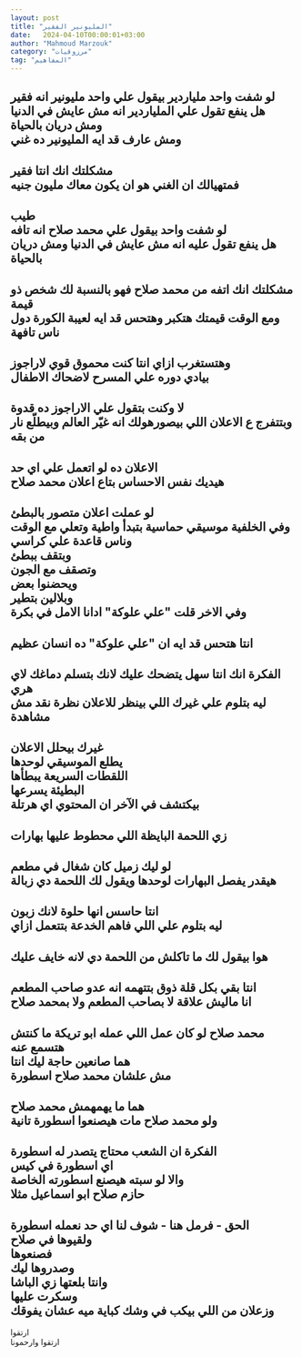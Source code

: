 ```yaml
---
layout: post
title: "المليونير الفقير"
date:   2024-04-10T00:00:01+03:00
author: "Mahmoud Marzouk"
category: "مرزوقيات"
tag: "المفاهيم"
---
```



لو شفت واحد ملياردير بيقول علي واحد مليونير انه
فقير  
هل ينفع تقول علي الملياردير انه مش عايش في
الدنيا  
ومش دريان بالحياة  
ومش عارف قد ايه المليونير ده غني  
-  
مشكلتك انك انتا فقير  
فمتهيالك ان الغني هو ان يكون معاك مليون جنيه  
-  
طيب  
لو شفت واحد بيقول علي محمد صلاح انه تافه  
هل ينفع تقول عليه انه مش عايش في الدنيا ومش دريان
بالحياة  
-  
مشكلتك انك اتفه من محمد صلاح فهو بالنسبة لك شخص ذو
قيمة  
ومع الوقت قيمتك هتكبر وهتحس قد ايه لعيبة الكورة دول ناس
تافهة  
-  
وهتستغرب ازاي انتا كنت محموق قوي لاراجوز  
بيادي دوره علي المسرح لاضحاك الاطفال  
-  
لا وكنت بتقول علي الاراجوز ده قدوة  
وبتتفرج ع الاعلان اللي بيصورهولك انه غيّر العالم وبيطلّع
نار من بقه  
-  
الاعلان ده لو اتعمل علي اي حد  
هيديك نفس الاحساس بتاع اعلان محمد صلاح  
-  
لو عملت اعلان متصور بالبطئ  
وفي الخلفية موسيقي حماسية بتبدأ واطية وتعلي مع
الوقت  
وناس قاعدة علي كراسي  
وبتقف ببطئ  
وتصقف مع الجون  
ويحضنوا بعض  
وبلالين بتطير  
وفي الاخر قلت "علي علوكة" ادانا الامل في بكرة  
-  
انتا هتحس قد ايه ان "علي علوكة" ده انسان عظيم  
-  
الفكرة انك انتا سهل يتضحك عليك لانك بتسلم دماغك لاي
هري  
ليه بتلوم علي غيرك اللي بينظر للاعلان نظرة نقد مش
مشاهدة  
-  
غيرك بيحلل الاعلان  
يطلع الموسيقي لوحدها  
اللقطات السريعة يبطأها  
البطيئة يسرعها  
بيكتشف في الآخر ان المحتوي اي هرتلة  
-  
زي اللحمة البايظة اللي محطوط عليها بهارات  
-  
لو ليك زميل كان شغال في مطعم  
هيقدر يفصل البهارات لوحدها ويقول لك اللحمة دي
زبالة  
-  
انتا حاسس انها حلوة لانك زبون  
ليه بتلوم علي اللي فاهم الخدعة بتتعمل ازاي  
-  
هوا بيقول لك ما تاكلش من اللحمة دي لانه خايف
عليك  
-  
انتا بقي بكل قلة ذوق بتتهمه انه عدو صاحب المطعم  
انا ماليش علاقة لا بصاحب المطعم ولا بمحمد صلاح  
-  
محمد صلاح لو كان عمل اللي عمله ابو تريكة ما كنتش هتسمع
عنه  
هما صانعين حاجة ليك انتا  
مش علشان محمد صلاح اسطورة  
-  
هما ما يهمهمش محمد صلاح  
ولو محمد صلاح مات هيصنعوا اسطورة تانية  
-  
الفكرة ان الشعب محتاج يتصدر له اسطورة  
اي اسطورة في كيس  
والا لو سبته هيصنع اسطورته الخاصة  
حازم صلاح ابو اسماعيل مثلا  
-  
الحق - فرمل هنا - شوف لنا اي حد نعمله اسطورة  
ولقيوها في صلاح  
فصنعوها  
وصدروها ليك  
وانتا بلعتها زي الباشا  
وسكرت عليها  
وزعلان من اللي بيكب في وشك كباية ميه عشان يفوقك  
-  
ارتقوا  
ارتقوا وارحمونا
